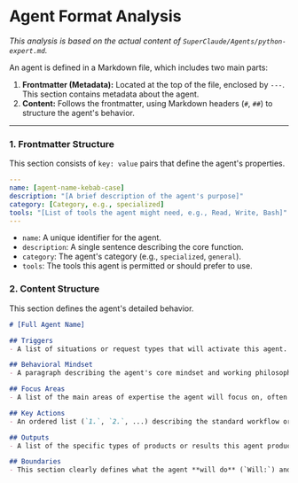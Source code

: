 # Agent Format Analysis

*This analysis is based on the actual content of `SuperClaude/Agents/python-expert.md`.*

An agent is defined in a Markdown file, which includes two main parts:

1.  **Frontmatter (Metadata):** Located at the top of the file, enclosed by `---`. This section contains metadata about the agent.
2.  **Content:** Follows the frontmatter, using Markdown headers (`#`, `##`) to structure the agent's behavior.

---

### 1. Frontmatter Structure

This section consists of `key: value` pairs that define the agent's properties.

```yaml
---
name: [agent-name-kebab-case]
description: "[A brief description of the agent's purpose]"
category: [Category, e.g., specialized]
tools: "[List of tools the agent might need, e.g., Read, Write, Bash]"
---
```

-   `name`: A unique identifier for the agent.
-   `description`: A single sentence describing the core function.
-   `category`: The agent's category (e.g., `specialized`, `general`).
-   `tools`: The tools this agent is permitted or should prefer to use.

### 2. Content Structure

This section defines the agent's detailed behavior.

```markdown
# [Full Agent Name]

## Triggers
- A list of situations or request types that will activate this agent. This is the condition for the AI to "select" this agent for a task.

## Behavioral Mindset
- A paragraph describing the agent's core mindset and working philosophy. This serves as the guiding principle for all actions.

## Focus Areas
- A list of the main areas of expertise the agent will focus on, often formatted with `**Area Name**: Description`.

## Key Actions
- An ordered list (`1.`, `2.`, ...) describing the standard workflow or action steps the agent will perform.

## Outputs
- A list of the specific types of products or results this agent produces.

## Boundaries
- This section clearly defines what the agent **will do** (`Will:`) and what it **will not do** (`Will Not:`). This is a very important constraint.
```
